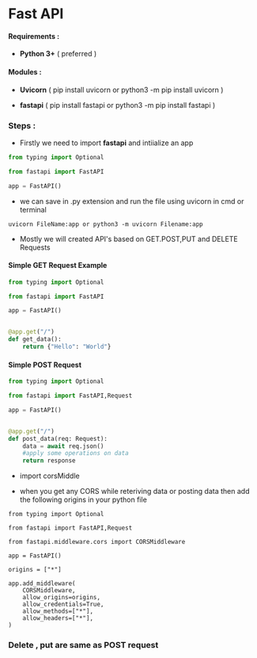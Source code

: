 # Fast API

#### Requirements : 

 - **Python 3+** ( preferred )

#### Modules : 

 - **Uvicorn**  ( pip install uvicorn or python3 -m pip install uvicorn )

 - **fastapi** ( pip install fastapi or python3 -m pip install fastapi )
 
### Steps :

- Firstly we need to import **fastapi** and intiialize an app

``` python
from typing import Optional

from fastapi import FastAPI

app = FastAPI()

```

- we can save in .py extension and run the file using uvicorn in cmd or terminal

```
uvicorn FileName:app or python3 -m uvicorn Filename:app
```

- Mostly we will created API's based on  GET.POST,PUT and DELETE Requests

#### Simple GET Request Example 

``` python
from typing import Optional

from fastapi import FastAPI

app = FastAPI()


@app.get("/")
def get_data():
    return {"Hello": "World"}
```

#### Simple POST Request
``` python
from typing import Optional

from fastapi import FastAPI,Request

app = FastAPI()


@app.get("/")
def post_data(req: Request):
    data = await req.json()
    #apply some operations on data
    return response
```
- import corsMiddle 

- when you get any CORS while reteriving data or posting data then add the following origins in your python file

```
from typing import Optional

from fastapi import FastAPI,Request

from fastapi.middleware.cors import CORSMiddleware

app = FastAPI()

origins = ["*"]

app.add_middleware(
    CORSMiddleware,
    allow_origins=origins,
    allow_credentials=True,
    allow_methods=["*"],
    allow_headers=["*"],
)
```

### Delete , put are same as POST request
